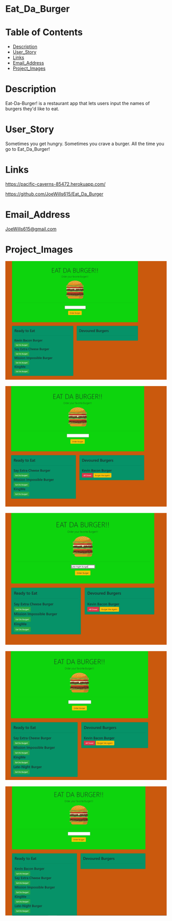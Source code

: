 # Eat_Da_Burger

# Table of Contents
* [Description](#description)
* [User_Story](#user_story)
* [Links](#links)
* [Email_Address](#email_address)
* [Project_Images](#project_images)

# Description

Eat-Da-Burger! is a restaurant app that lets users input the names of burgers they'd like to eat.

# User_Story

Sometimes you get hungry. Sometimes you crave a burger.
All the time you go to Eat_Da_Burger!

# Links
https://pacific-caverns-85472.herokuapp.com/

https://github.com/JoeWills615/Eat_Da_Burger

# Email_Address

JoeWills615@gmail.com

# Project_Images

 <img src="./images/burger_01.PNG">

  <br/>
  <br/>

  <img src="./images/burger_02.PNG">
  
  <br/>
  <br/>

  <img src="./images/burger_03.PNG">

  <br/>
  <br/>

  <img src="./images/burger_04.PNG">

  <br/>
  <br/>

  <img src="./images/burger_05.PNG">

 

